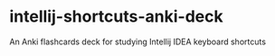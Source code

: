 # intellij-shortcuts-anki-deck
An Anki flashcards deck for studying Intellij IDEA keyboard shortcuts
